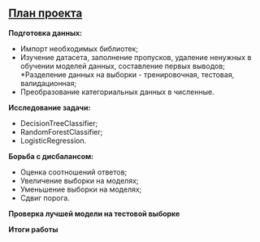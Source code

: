 ## <u>План проекта</u>

**Подготовка данных:**
* Импорт необходимых библиотек;
* Изучение датасета, заполнение пропусков, удаление ненужных в обучении моделей данных, составление первых выводов;
*Разделение данных на выборки - тренировочная, тестовая, валидационная;
* Преобразование категориальных данных в численные.

**Исследование задачи:**
* DecisionTreeClassifier;
* RandomForestClassifier;
* LogisticRegression.

**Борьба с дисбалансом:**
* Оценка соотношений ответов;
* Увеличение выборки на моделях;
* Уменьшение выборки на моделях;
* Сдвиг порога.

**Проверка лучшей модели на тестовой выборке**

**Итоги работы**
